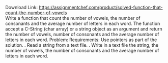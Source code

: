 Download Link: https://assignmentchef.com/product/solved-function-that-count-the-number-of-vowels
<br>
Write a function that count the number of vowels, the number of consonants and the average number of letters in each word. The function accept a C-String (char array) or a string object as an argument and return the number of vowels, number of consonants and the average number of letters in each word. Problem: Requirements: Use pointers as part of the solution. . Read a string from a text file. . Write in a text file the string, the number of vowels, the number of consonants and the average number of letters in each word.